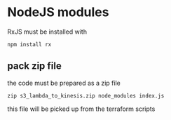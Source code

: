 # NodeJS modules

RxJS must be installed with

    npm install rx
       
## pack zip file

the code must be prepared as a zip file

    zip s3_lambda_to_kinesis.zip node_modules index.js

this file will be picked up from the terraform scripts
